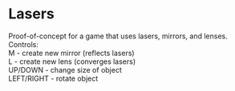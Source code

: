 # Lasers
Proof-of-concept for a game that uses lasers, mirrors, and lenses.  
Controls:  
M - create new mirror (reflects lasers)  
L - create new lens (converges lasers)  
UP/DOWN - change size of object  
LEFT/RIGHT - rotate object
